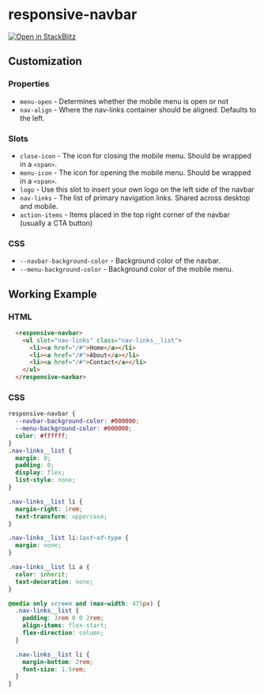 # responsive-navbar

[![Open in StackBlitz](https://developer.stackblitz.com/img/open_in_stackblitz.svg)](https://stackblitz.com/edit/vite-1heqg6?file=index.html)

## Customization

### Properties

- `menu-open` - Determines whether the mobile menu is open or not
- `nav-align` - Where the nav-links container should be aligned. Defaults to the left.

### Slots

- `close-icon` - The icon for closing the mobile menu. Should be wrapped in a `<span>`.
- `menu-icon` - The icon for opening the mobile menu. Should be wrapped in a `<span>`.
- `logo` - Use this slot to insert your own logo on the left side of the navbar
- `nav-links` - The list of primary navigation links. Shared across desktop and mobile.
- `action-items` - Items placed in the top right corner of the navbar (usually a CTA button)

### CSS

- `--navbar-background-color` - Background color of the navbar.
- `--menu-background-color` - Background color of the mobile menu.

## Working Example

### HTML

```html
  <responsive-navbar>
    <ul slot="nav-links" class="nav-links__list">
      <li><a href="/#">Home</a></li>
      <li><a href="/#">About</a></li>
      <li><a href="/#">Contact</a></li>
    </ul>
  </responsive-navbar>
```

### CSS

```css
responsive-navbar {
  --navbar-background-color: #000000;
  --menu-background-color: #000000;
  color: #ffffff;
}
.nav-links__list {
  margin: 0;
  padding: 0;
  display: flex;
  list-style: none;
}

.nav-links__list li {
  margin-right: 1rem;
  text-transform: uppercase;
}

.nav-links__list li:last-of-type {
  margin: none;
}

.nav-links__list li a {
  color: inherit;
  text-decoration: none;
}

@media only screen and (max-width: 475px) {
  .nav-links__list {
    padding: 3rem 0 0 2rem;
    align-items: flex-start;
    flex-direction: column;
  }

  .nav-links__list li {
    margin-bottom: 2rem;
    font-size: 1.5rem;
  }
}
```